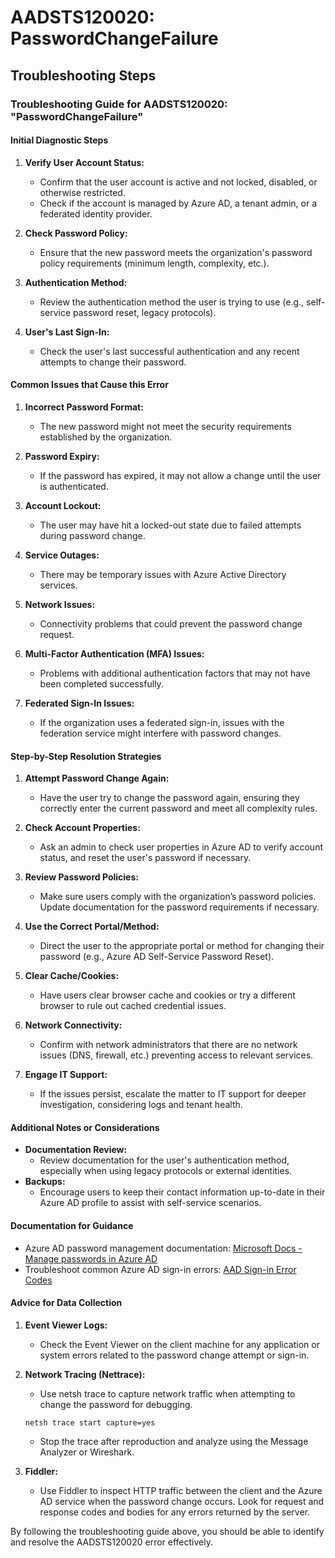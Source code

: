 
# AADSTS120020: PasswordChangeFailure


## Troubleshooting Steps
### Troubleshooting Guide for AADSTS120020: "PasswordChangeFailure"

#### **Initial Diagnostic Steps**
1. **Verify User Account Status:**
   - Confirm that the user account is active and not locked, disabled, or otherwise restricted.
   - Check if the account is managed by Azure AD, a tenant admin, or a federated identity provider.

2. **Check Password Policy:**
   - Ensure that the new password meets the organization's password policy requirements (minimum length, complexity, etc.).

3. **Authentication Method:**
   - Review the authentication method the user is trying to use (e.g., self-service password reset, legacy protocols).

4. **User's Last Sign-In:**
   - Check the user's last successful authentication and any recent attempts to change their password.

#### **Common Issues that Cause this Error**
1. **Incorrect Password Format:**
   - The new password might not meet the security requirements established by the organization.

2. **Password Expiry:**
   - If the password has expired, it may not allow a change until the user is authenticated.

3. **Account Lockout:**
   - The user may have hit a locked-out state due to failed attempts during password change.

4. **Service Outages:**
   - There may be temporary issues with Azure Active Directory services.

5. **Network Issues:**
   - Connectivity problems that could prevent the password change request.

6. **Multi-Factor Authentication (MFA) Issues:**
   - Problems with additional authentication factors that may not have been completed successfully.

7. **Federated Sign-In Issues:**
   - If the organization uses a federated sign-in, issues with the federation service might interfere with password changes.

#### **Step-by-Step Resolution Strategies**
1. **Attempt Password Change Again:**
   - Have the user try to change the password again, ensuring they correctly enter the current password and meet all complexity rules.

2. **Check Account Properties:**
   - Ask an admin to check user properties in Azure AD to verify account status, and reset the user's password if necessary.

3. **Review Password Policies:**
   - Make sure users comply with the organization’s password policies. Update documentation for the password requirements if necessary.

4. **Use the Correct Portal/Method:**
   - Direct the user to the appropriate portal or method for changing their password (e.g., Azure AD Self-Service Password Reset).

5. **Clear Cache/Cookies:**
   - Have users clear browser cache and cookies or try a different browser to rule out cached credential issues.

6. **Network Connectivity:**
   - Confirm with network administrators that there are no network issues (DNS, firewall, etc.) preventing access to relevant services.

7. **Engage IT Support:**
   - If the issues persist, escalate the matter to IT support for deeper investigation, considering logs and tenant health.

#### **Additional Notes or Considerations**
- **Documentation Review:**
  - Review documentation for the user's authentication method, especially when using legacy protocols or external identities.
- **Backups:**
  - Encourage users to keep their contact information up-to-date in their Azure AD profile to assist with self-service scenarios.

#### **Documentation for Guidance**
- Azure AD password management documentation: [Microsoft Docs - Manage passwords in Azure AD](https://docs.microsoft.com/en-us/azure/active-directory/user-help/user-help-passwords)
- Troubleshoot common Azure AD sign-in errors: [AAD Sign-in Error Codes](https://docs.microsoft.com/en-us/azure/active-directory/develop/reference-aad-error-codes)

#### **Advice for Data Collection**
1. **Event Viewer Logs:**
   - Check the Event Viewer on the client machine for any application or system errors related to the password change attempt or sign-in.

2. **Network Tracing (Nettrace):**
   - Use netsh trace to capture network traffic when attempting to change the password for debugging.
   ```shell
   netsh trace start capture=yes
   ```
   - Stop the trace after reproduction and analyze using the Message Analyzer or Wireshark.

3. **Fiddler:**
   - Use Fiddler to inspect HTTP traffic between the client and the Azure AD service when the password change occurs. Look for request and response codes and bodies for any errors returned by the server.

By following the troubleshooting guide above, you should be able to identify and resolve the AADSTS120020 error effectively.